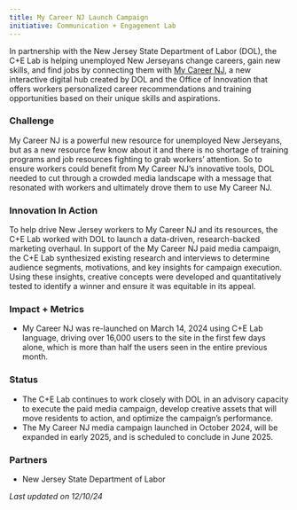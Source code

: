 ```yaml
---
title: My Career NJ Launch Campaign
initiative: Communication + Engagement Lab
---
```


In partnership with the New Jersey State Department of Labor (DOL), the C+E Lab is helping unemployed New Jerseyans change careers, gain new skills, and find jobs by connecting them with [My Career NJ](https://mycareer.nj.gov/), a new interactive digital hub created by DOL and the Office of Innovation that offers workers personalized career recommendations and training opportunities based on their unique skills and aspirations.

### Challenge
My Career NJ is a powerful new resource for unemployed New Jerseyans, but as a new resource few know about it and there is no shortage of training programs and job resources fighting to grab workers’ attention. So to ensure workers could benefit from My Career NJ’s innovative tools, DOL needed to cut through a crowded media landscape with a message that resonated with workers and ultimately drove them to use My Career NJ. 

### Innovation In Action
To help drive New Jersey workers to My Career NJ and its resources, the C+E Lab worked with DOL to launch a data-driven, research-backed marketing overhaul. In support of the My Career NJ paid media campaign, the C+E Lab synthesized existing research and interviews to determine audience segments, motivations, and key insights for campaign execution. Using these insights, creative concepts were developed and quantitatively tested to identify a winner and ensure it was equitable in its appeal. 

### Impact + Metrics

- My Career NJ was re-launched on March 14, 2024 using C+E Lab language, driving over 16,000 users to the site in the first few days alone, which is more than half the users seen in the entire previous month. 

### Status

- The C+E Lab continues to work closely with DOL in an advisory capacity to execute the paid media campaign, develop creative assets that will move residents to action, and optimize the campaign’s performance. 
- The My Career NJ media campaign launched in October 2024, will be expanded in early 2025, and is scheduled to conclude in June 2025. 


### Partners

- New Jersey State Department of Labor

*Last updated on 12/10/24*
